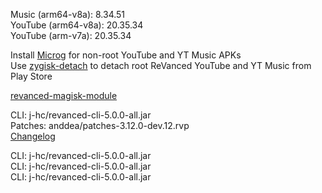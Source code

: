 Music (arm64-v8a): 8.34.51  
YouTube (arm64-v8a): 20.35.34  
YouTube (arm-v7a): 20.35.34  

Install [Microg](https://github.com/ReVanced/GmsCore/releases) for non-root YouTube and YT Music APKs  
Use [zygisk-detach](https://github.com/j-hc/zygisk-detach) to detach root ReVanced YouTube and YT Music from Play Store  

[revanced-magisk-module](https://github.com/j-hc/revanced-magisk-module)
  
CLI: j-hc/revanced-cli-5.0.0-all.jar  
Patches: anddea/patches-3.12.0-dev.12.rvp  
[Changelog](https://github.com/anddea/revanced-patches/releases/tag/v3.12.0-dev.12)

CLI: j-hc/revanced-cli-5.0.0-all.jar  
CLI: j-hc/revanced-cli-5.0.0-all.jar  
CLI: j-hc/revanced-cli-5.0.0-all.jar    
